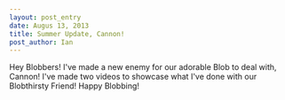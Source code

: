 ```yaml
---
layout: post_entry
date: Augus 13, 2013
title: Summer Update, Cannon!
post_author: Ian
---
```

Hey Blobbers! I've made a new enemy for our adorable Blob to deal with, Cannon! I've made two videos to showcase what I've done with our Blobthirsty Friend! Happy Blobbing!

<object width="640" height="360"><param name="movie" value="//www.youtube.com/v/s0qzHibsdns?hl=en_US&amp;version=3&amp;rel=0"></param><param name="allowFullScreen" value="true"></param><param name="allowscriptaccess" value="always"></param><embed src="//www.youtube.com/v/WP_-FEdREHU?hl=en_US&amp;version=3&amp;rel=0" type="application/x-shockwave-flash" width="640" height="360" allowscriptaccess="always" allowfullscreen="true"></embed></object>  

<object width="640" height="360"><param name="movie" value="//www.youtube.com/v/fkZAeYaX1DI?version=3&amp;hl=en_US&amp;rel=0"></param><param name="allowFullScreen" value="true"></param><param name="allowscriptaccess" value="always"></param><embed src="//www.youtube.com/v/WP_-FEdREHU?hl=en_US&amp;version=3&amp;rel=0" type="application/x-shockwave-flash" width="640" height="360" allowscriptaccess="always" allowfullscreen="true"></embed></object>  
